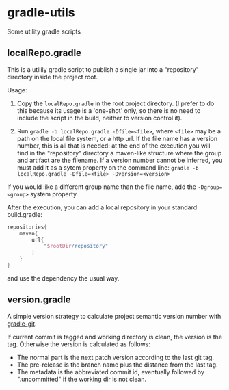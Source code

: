 gradle-utils
============

Some utility gradle scripts

localRepo.gradle
----------------

This is a utilily gradle script to publish a single jar into a "repository" directory inside the project root.

Usage: 

1. Copy the `localRepo.gradle` in the root project directory. (I prefer to do this because its usage is a 'one-shot' only, so there is no need to include the script in the build, neither to version control it).

2. Run `gradle -b localRepo.gradle -Dfile=<file>`, where `<file>` may be a path on the local file system, or a http url.
If the file name has a version number, this is all that is needed: at the end of the execution you will find in the "repository" directory a maven-like structure where the group and artifact are the filename.
If a version number cannot be inferred, you must add it as a sytem property on the command line:
	`gradle -b localRepo.gradle -Dfile=<file> -Dversion=<version>`

If you would like a different group name than the file name, add the `-Dgroup=<group>` system property.

After the execution, you can add a local repository in your standard build.gradle:

```gradle
repositories{
	maven{
		url{
			"$rootDir/repository"
		}
	}
}
```

and use the dependency the usual way.

version.gradle
--------------

A simple version strategy to calculate project semantic version number with [gradle-git](https://github.com/ajoberstar/gradle-git).

If current commit is tagged and working directory is clean, the version is the tag.
Otherwise the version is calculated as follows:

* The normal part is the next patch version according to the last git tag. 
* The pre-release is the branch name plus the distance from the last tag.
* The metadata is the abbreviated commit id, eventually followed by ".uncommitted" if the working dir is not clean.

